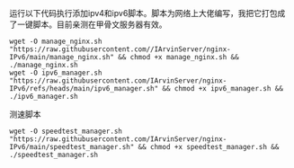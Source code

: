 运行以下代码执行添加ipv4和ipv6脚本。脚本为网络上大佬编写，我把它打包成了一键脚本。目前亲测在甲骨文服务器有效。

~~~shell
wget -O manage_nginx.sh "https://raw.githubusercontent.com//IArvinServer/nginx-IPv6/main/manage_nginx.sh" && chmod +x manage_nginx.sh && ./manage_nginx.sh
wget -O ipv6_manager.sh "https://raw.githubusercontent.com/IArvinServer/nginx-IPv6/refs/heads/main/ipv6_manager.sh" && chmod +x ipv6_manager.sh && ./ipv6_manager.sh
~~~

测速脚本
~~~shell
wget -O speedtest_manager.sh "https://raw.githubusercontent.com/IArvinServer/nginx-IPv6/main/speedtest_manager.sh" && chmod +x speedtest_manager.sh && ./speedtest_manager.sh
~~~
